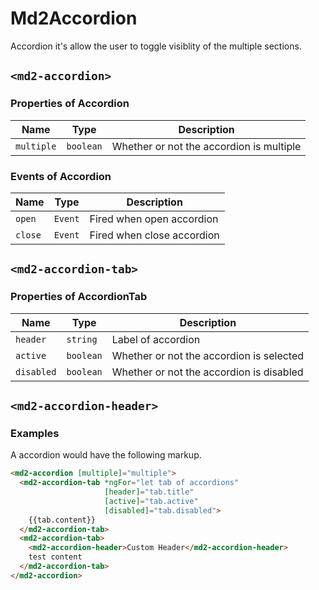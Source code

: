 # Md2Accordion
Accordion it's allow the user to toggle visiblity of the multiple sections.

## `<md2-accordion>`
### Properties of Accordion

| Name | Type | Description |
| --- | --- | --- |
| `multiple` | `boolean` | Whether or not the accordion is multiple |

### Events of Accordion

| Name | Type | Description |
| --- | --- | --- |
| `open` | `Event` | Fired when open accordion |
| `close` | `Event` | Fired when close accordion |

## `<md2-accordion-tab>`
### Properties of AccordionTab

| Name | Type | Description |
| --- | --- | --- |
| `header` | `string` | Label of accordion |
| `active` | `boolean` | Whether or not the accordion is selected |
| `disabled` | `boolean` | Whether or not the accordion is disabled |

## `<md2-accordion-header>`

### Examples
A accordion would have the following markup.
```html
<md2-accordion [multiple]="multiple">
  <md2-accordion-tab *ngFor="let tab of accordions" 
                     [header]="tab.title" 
                     [active]="tab.active" 
                     [disabled]="tab.disabled">
    {{tab.content}}
  </md2-accordion-tab>
  <md2-accordion-tab>
    <md2-accordion-header>Custom Header</md2-accordion-header>
    test content
  </md2-accordion-tab>
</md2-accordion>
```
